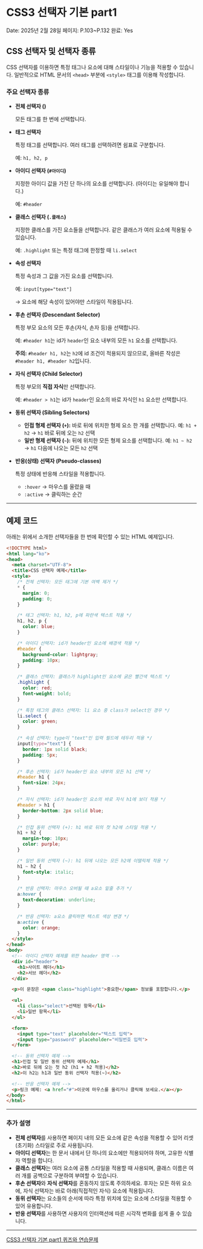 # CSS3 선택자 기본 part1

Date: 2025년 2월 28일
페이지: P.103~P.132
완료: Yes

## CSS 선택자 및 선택자 종류

CSS 선택자를 이용하면 특정 태그나 요소에 대해 스타일이나 기능을 적용할 수 있습니다. 일반적으로 HTML 문서의 `<head>` 부분에 `<style>` 태그를 이용해 작성합니다.

### 주요 선택자 종류

- **전체 선택자 ()**
    
    모든 태그를 한 번에 선택합니다.
    
- **태그 선택자**
    
    특정 태그를 선택합니다. 여러 태그를 선택하려면 쉼표로 구분합니다.
    
    예: `h1, h2, p`
    
- **아이디 선택자 (`#아이디`)**
    
    지정한 아이디 값을 가진 단 하나의 요소를 선택합니다. (아이디는 유일해야 합니다.)
    
    예: `#header`
    
- **클래스 선택자 (`.클래스`)**
    
    지정한 클래스를 가진 요소들을 선택합니다. 같은 클래스가 여러 요소에 적용될 수 있습니다.
    
    예: `.highlight` 또는 특정 태그에 한정할 때 `li.select`
    
- **속성 선택자**
    
    특정 속성과 그 값을 가진 요소를 선택합니다.
    
    예: `input[type="text"]`
    
    → 요소에 해당 속성이 있어야만 스타일이 적용됩니다.
    
- **후손 선택자 (Descendant Selector)**
    
    특정 부모 요소의 모든 후손(자식, 손자 등)을 선택합니다.
    
    예: `#header h1`는 id가 `header`인 요소 내부의 모든 `h1` 요소를 선택합니다.
    
    **주의:** `#header h1, h2`는 `h2`에 id 조건이 적용되지 않으므로, 올바른 작성은 `#header h1, #header h2`입니다.
    
- **자식 선택자 (Child Selector)**
    
    특정 부모의 **직접 자식**만 선택합니다.
    
    예: `#header > h1`는 id가 `header`인 요소의 바로 자식인 `h1` 요소만 선택합니다.
    
- **동위 선택자 (Sibling Selectors)**
    - **인접 형제 선택자 (`+`):** 바로 뒤에 위치한 형제 요소 한 개를 선택합니다.
    예: `h1 + h2` → `h1` 바로 뒤에 오는 `h2` 선택
    - **일반 형제 선택자 (`~`):** 뒤에 위치한 모든 형제 요소를 선택합니다.
    예: `h1 ~ h2` → `h1` 다음에 나오는 모든 `h2` 선택
- **반응(상태) 선택자 (Pseudo-classes)**
    
    특정 상태에 반응해 스타일을 적용합니다.
    
    - `:hover` → 마우스를 올렸을 때
    - `:active` → 클릭하는 순간

---

## 예제 코드

아래는 위에서 소개한 선택자들을 한 번에 확인할 수 있는 HTML 예제입니다.

```html
<!DOCTYPE html>
<html lang="ko">
<head>
  <meta charset="UTF-8">
  <title>CSS 선택자 예제</title>
  <style>
    /* 전체 선택자: 모든 태그에 기본 여백 제거 */
    * {
      margin: 0;
      padding: 0;
    }

    /* 태그 선택자: h1, h2, p에 파란색 텍스트 적용 */
    h1, h2, p {
      color: blue;
    }

    /* 아이디 선택자: id가 header인 요소에 배경색 적용 */
    #header {
      background-color: lightgray;
      padding: 10px;
    }

    /* 클래스 선택자: 클래스가 highlight인 요소에 굵은 빨간색 텍스트 */
    .highlight {
      color: red;
      font-weight: bold;
    }

    /* 특정 태그의 클래스 선택자: li 요소 중 class가 select인 경우 */
    li.select {
      color: green;
    }

    /* 속성 선택자: type이 "text"인 입력 필드에 테두리 적용 */
    input[type="text"] {
      border: 1px solid black;
      padding: 5px;
    }

    /* 후손 선택자: id가 header인 요소 내부의 모든 h1 선택 */
    #header h1 {
      font-size: 24px;
    }

    /* 자식 선택자: id가 header인 요소의 바로 자식 h1에 보더 적용 */
    #header > h1 {
      border-bottom: 2px solid blue;
    }

    /* 인접 동위 선택자 (+): h1 바로 뒤의 첫 h2에 스타일 적용 */
    h1 + h2 {
      margin-top: 10px;
      color: purple;
    }

    /* 일반 동위 선택자 (~): h1 뒤에 나오는 모든 h2에 이탤릭체 적용 */
    h1 ~ h2 {
      font-style: italic;
    }

    /* 반응 선택자: 마우스 오버될 때 a요소 밑줄 추가 */
    a:hover {
      text-decoration: underline;
    }

    /* 반응 선택자: a요소 클릭하면 텍스트 색상 변경 */
    a:active {
      color: orange;
    }
  </style>
</head>
<body>
  <!-- 아이디 선택자 예제를 위한 header 영역 -->
  <div id="header">
    <h1>사이트 헤더</h1>
    <h2>서브 헤더</h2>
  </div>

  <p>이 문장은 <span class="highlight">중요한</span> 정보를 포함합니다.</p>

  <ul>
    <li class="select">선택된 항목</li>
    <li>일반 항목</li>
  </ul>

  <form>
    <input type="text" placeholder="텍스트 입력">
    <input type="password" placeholder="비밀번호 입력">
  </form>

  <!-- 동위 선택자 예제 -->
  <h1>인접 및 일반 동위 선택자 예제</h1>
  <h2>바로 뒤에 오는 첫 h2 (h1 + h2 적용)</h2>
  <h2>이 h2는 h1과 일반 동위 선택자 적용(~)</h2>

  <!-- 반응 선택자 예제 -->
  <p>링크 예제: <a href="#">이곳에 마우스를 올리거나 클릭해 보세요.</a></p>
</body>
</html>

```

---

### 추가 설명

- **전체 선택자**를 사용하면 페이지 내의 모든 요소에 같은 속성을 적용할 수 있어 리셋(초기화) 스타일로 주로 사용됩니다.
- **아이디 선택자**는 한 문서 내에서 단 하나의 요소에만 적용되어야 하며, 고유한 식별자 역할을 합니다.
- **클래스 선택자**는 여러 요소에 공통 스타일을 적용할 때 사용되며, 클래스 이름은 여러 개를 공백으로 구분하여 부여할 수 있습니다.
- **후손 선택자**와 **자식 선택자**를 혼동하지 않도록 주의하세요. 후자는 모든 하위 요소에, 자식 선택자는 바로 아래(직접적인 자식) 요소에 적용됩니다.
- **동위 선택자**는 요소들의 순서에 따라 특정 위치에 있는 요소에 스타일을 적용할 수 있어 유용합니다.
- **반응 선택자**를 사용하면 사용자의 인터랙션에 따른 시각적 변화를 쉽게 줄 수 있습니다.

---

[CSS3 선택자 기본 part1 퀴즈와 연습문제](https://linen-artichoke-b37.notion.site/CSS3-part1-1b32ad07fb2080edb2c0d22c2b4ce97c?pvs=4)